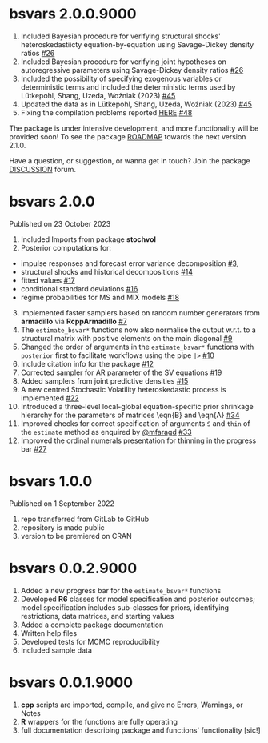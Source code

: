 # bsvars 2.0.0.9000

1. Included Bayesian procedure for verifying structural shocks' heteroskedastiicty equation-by-equation using Savage-Dickey density ratios [#26](https://github.com/bsvars/bsvars/issues/26)
2. Included Bayesian procedure for verifying joint hypotheses on autoregressive parameters using Savage-Dickey density ratios [#26](https://github.com/bsvars/bsvars/issues/26)
3. Included the possibility of specifying exogenous variables or deterministic terms and included the deterministic terms used by Lütkepohl, Shang, Uzeda, Woźniak (2023) [#45](https://github.com/bsvars/bsvars/issues/45)
4. Updated the data as in Lütkepohl, Shang, Uzeda, Woźniak (2023) [#45](https://github.com/bsvars/bsvars/issues/45)
5. Fixing the compilation problems reported [HERE](https://cran.r-project.org/web/checks/check_results_bsvars.html) [#48](https://github.com/bsvars/bsvars/issues/48)

The package is under intensive development, and more functionality will be provided soon! To see the package [ROADMAP](https://github.com/bsvars/bsvars/milestone/3) towards the next version 2.1.0.

Have a question, or suggestion, or wanna get in touch? Join the package [DISCUSSION](https://github.com/bsvars/bsvars/discussions) forum.

# bsvars 2.0.0

Published on 23 October 2023

1.  Included Imports from package **stochvol**
2.  Posterior computations for:

-   impulse responses and forecast error variance decomposition [#3](https://github.com/bsvars/bsvars/issues/3),
-   structural shocks and historical decompositions [#14](https://github.com/bsvars/bsvars/issues/14)
-   fitted values [#17](https://github.com/bsvars/bsvars/issues/17)
-   conditional standard deviations [#16](https://github.com/bsvars/bsvars/issues/16)
-   regime probabilities for MS and MIX models [#18](https://github.com/bsvars/bsvars/issues/18)

3.  Implemented faster samplers based on random number generators from **armadillo** via **RcppArmadillo** [#7](https://github.com/bsvars/bsvars/issues/7)
4.  The `estimate_bsvar*` functions now also normalise the output w.r.t. to a structural matrix with positive elements on the main diagonal [#9](https://github.com/bsvars/bsvars/issues/9)
5.  Changed the order of arguments in the `estimate_bsvar*` functions with `posterior` first to facilitate workflows using the pipe `|>` [#10](https://github.com/bsvars/bsvars/issues/10)
6.  Include citation info for the package [#12](https://github.com/bsvars/bsvars/issues/12)
7.  Corrected sampler for AR parameter of the SV equations [#19](https://github.com/bsvars/bsvars/issues/19)
8.  Added samplers from joint predictive densities [#15](https://github.com/bsvars/bsvars/issues/15)
9.  A new centred Stochastic Volatility heteroskedastic process is implemented [#22](https://github.com/bsvars/bsvars/issues/22)
10. Introduced a three-level local-global equation-specific prior shrinkage hierarchy for the parameters of matrices \eqn{B} and \eqn{A} [#34](https://github.com/bsvars/bsvars/issues/34)
11. Improved checks for correct specification of arguments `S` and `thin` of the `estimate` method as enquired by [@mfaragd](https://github.com/mfaragd) [#33](https://github.com/bsvars/bsvars/issues/33)
12. Improved the ordinal numerals presentation for thinning in the progress bar [#27](https://github.com/bsvars/bsvars/issues/27)

# bsvars 1.0.0

Published on 1 September 2022

1.  repo transferred from GitLab to GitHub
2.  repository is made public
3.  version to be premiered on CRAN

# bsvars 0.0.2.9000

1.  Added a new progress bar for the `estimate_bsvar*` functions
2.  Developed **R6** classes for model specification and posterior outcomes; model specification includes sub-classes for priors, identifying restrictions, data matrices, and starting values
3.  Added a complete package documentation
4.  Written help files
5.  Developed tests for MCMC reproducibility
6.  Included sample data

# bsvars 0.0.1.9000

1.  **cpp** scripts are imported, compile, and give no Errors, Warnings, or Notes
2.  **R** wrappers for the functions are fully operating
3.  full documentation describing package and functions' functionality [sic!]

